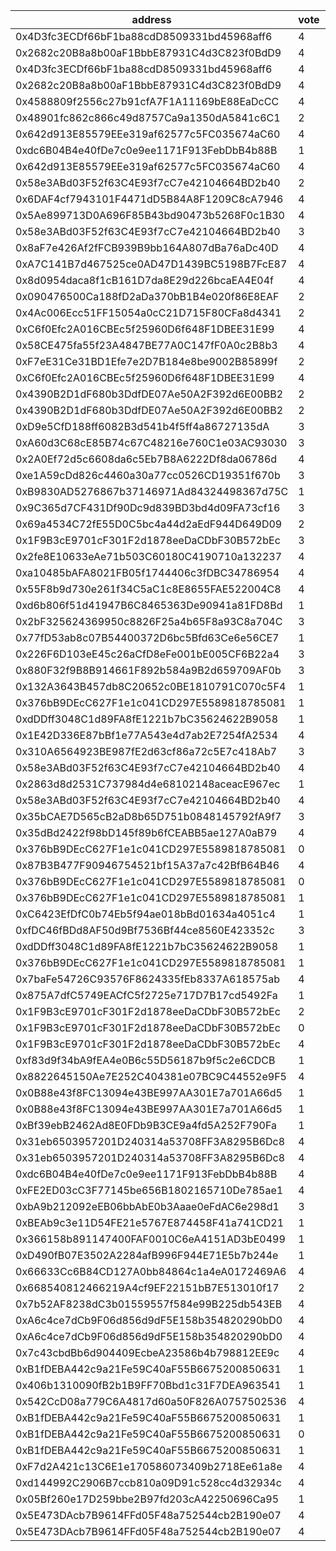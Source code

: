 address|vote|timestamp|signature
---|---|---|---
0x4D3fc3ECDf66bF1ba88cdD8509331bd45968aff6|4|1600778975|0x59635ee14fcad3319528cfa9dc194e98c730fa51891e0754883ce44f9f91ba8e25731f110d28f108bf989181b1ba478af5e9790a4ec672b87cfef1ee1b17dd6d1c
0x2682c20B8a8b00aF1BbbE87931C4d3C823f0BdD9|4|1600779176|0x28d94a0936da03383913af32b1218f680ec53a498bf1bfeaccba6d0953ec97ad0a042fa4b6633ba564587b8ccadb54cd5a65a43cd924721a4e6c3995de92d35e1c
0x4D3fc3ECDf66bF1ba88cdD8509331bd45968aff6|4|1600780174|0x1c5713e1023e6ef6c98ae80c5aabf1f2ccadeaa97d61e42bd00a589aaf7767b070fc790c97470406af1aa0fb19df72c6b30ed6818827b81d7c02884f3f0a7dcf1b
0x2682c20B8a8b00aF1BbbE87931C4d3C823f0BdD9|4|1600780265|0x9551c028d4a1b76675172ad7e046fa7a6d86becb872d4216a250af2d796a2af314df00f894ccab907050111801b2a5d8fa240a8ae88062afe75d3b422cf94c1c1b
0x4588809f2556c27b91cfA7F1A11169bE88EaDcCC|4|1600780411|0x264897a826b46097689c63ce904d307b3bbfdb1c2fea27cdd323d656d4ad2039346d1de5c6ecfaf487f8970397ae50cdd7149a8c9385e7e4e049dc4b883b358c1b
0x48901fc862c866c49d8757Ca9a1350dA5841c6C1|2|1600780476|0x1350a9450efbe8d83469d81c7e6d5046f08cc8101ce35f07645312b9164e48042ed109622415d71ffe0807290fb78017c33292dfe6141b3cb261c401d75110861b
0x642d913E85579EEe319af62577c5FC035674aC60|4|1600780497|0xadee38630f4e83699bdd198c81733cc242deec6f2a00ca31c566dc35432e95821aa257d2756485c5b222d28a3cee1e21713da6faa505945ed35a8b3631f26d1c1c
0xdc6B04B4e40fDe7c0e9ee1171F913FebDbB4b88B|1|1600780569|0x43af4e09da6bf344d6d58159f245555635f78c01b7599e4beda5f468b82bcbdc078d6b5e60244631ad20be7a5f70dbc2a27bcbfb9763a868445c7f3db3d475f01b
0x642d913E85579EEe319af62577c5FC035674aC60|4|1600780610|0x0e8b9539f060d98bafe4d01f40e21166b2012dfac022fc8f97859cb36216e45d4622da8d659c9fa17e31d1ebe11f2e2c220e3506d702adb8007f952e17116bce1b
0x58e3ABd03F52f63C4E93f7cC7e42104664BD2b40|2|1600780633|0x2b3d9d168cb0f275cfdc02f7e745640ff89f11de2ea9018819ad3989e67df03e0dca26ac1a4cf29ebeb0c1619ea26e38b85f5afce5e0d82c9bd1abb61861f7be1b
0x6DAF4cf7943101F4471dD5B84A8F1209C8cA7946|4|1600780647|0xe1efed84c9bf2605575d98e17ccecd9657bc20c5ea3b22534257bdbcbbddee8a74f6fdccb8cad2d0b8cadb1d56a5b992f790f8fa85f088ce9c8349e474cc09401b
0x5Ae899713D0A696F85B43bd90473b5268F0c1B30|4|1600780665|0x8f872ea9d37405b397614cf25edca839a76435848a805c38df7dec2c4d00658674e4a39abeedb086a5ab861042944b69e30af2fbd464f1dcc3e58553b40a69371b
0x58e3ABd03F52f63C4E93f7cC7e42104664BD2b40|3|1600780700|0x6c82d813644e2c7fc46dd1e60751ad64742f045e48cf7c2f8ffbda9769f8ea226d14cf71610e4a204398e7c44f738a73bdaf1de648eb97190051973c3e811f121c
0x8aF7e426Af2fFCB939B9bb164A807dBa76aDc40D|4|1600780691|0x1899c6e1ea4be0a16d87dfc9ff9dc500a9956ab81b33efebc4321fa26e47ecac42f494cddbf552abd02b83484ae5c112e7aebe1076682b35ba468fc74fd2a2e31c
0xA7C141B7d467525ce0AD47D1439BC5198B7FcE87|4|1600780719|0x9aba49c76a2beb71028e0a408354d46756f94e5f932cac8a56d7b21ecdc1aec40d123127e9253b49cbb0eee31793a54a98f918f556398296b45f2901e3686dbd1b
0x8d0954daca8f1cB161D7da8E29d226bcaEA4E04f|4|1600780850|0x41bbe177d04b1c39a1709777710034dc43714fa36ebb12923a0b7be058edb88459ab4576233c795aa0849d291b60de3ab8731cc6c2e0f3268c9ef3acd235ffe81c
0x090476500Ca188fD2aDa370bB1B4e020f86E8EAF|2|1600780877|0x12f22f3bd33b75827d7a55109cccc0022b307fa6011e683a18d780b836ca370623e7c0871c4ab4beb43ba555cc2627cabe9e91c578292324d2e6e622cbc79f881b
0x4Ac006Ecc51FF15054a0cC21D715F80CFa8d4341|2|1600780931|0x279c5c360c83f67a9b4b4f3b4bf83514f3f44a63a2f8e9ddd3b3567340187b7f3e6d5d976faee74adc2ec9baa8511a5a8d3f05188e7e574b7becb6ae622184981c
0xC6f0Efc2A016CBEc5f25960D6f648F1DBEE31E99|4|1600780933|0x9ce7cc1ad304099c36e2be66462a4ae5a66fa1bfe3730d0a1709da0f3b7f8bc96b840e2d34f44af3267e510777e68e585c518c121a70bc5708f7c9cb64179ea31c
0x58CE475fa55f23A4847BE77A0C147fF0A0c2B8b3|4|1600780990|0xa4a24b883f5e2a1ed67d501cff9c2c3b59085c488274d5f3715088ddac12ea446d0a7c4f8dfd325063441ae390e26be3361aaa768ecd1018dd06d0b4b8465f8a1b
0xF7eE31Ce31BD1Efe7e2D7B184e8be9002B85899f|2|1600781209|0x3613b453f80f92080f08b46b7c7302106fc103b1e9ddaeaee2f75223c62c581f184f9b096e35365c1a34b14c0276715c1f3d144333e04711eccecaf01db9b5661b
0xC6f0Efc2A016CBEc5f25960D6f648F1DBEE31E99|4|1600781311|0x425744e7f7cc65c31fea266876cb7c69e4b1b76b772774d911853cc6b375fc8a1ce80082344fd221ae39fb4270f05685de843815905ee45488567c26c99a90681b
0x4390B2D1dF680b3DdfDE07Ae50A2F392d6E00BB2|2|1600781396|0xe6d5a84c1612ed663d9678967811b7f0bf9deae54f809ce5c89e72b51260ea5c63c72dc8d17cc62ad47153c6b0836ed60be36f820d26b3d556cb58cad05fa49e1c
0x4390B2D1dF680b3DdfDE07Ae50A2F392d6E00BB2|2|1600781549|0x5d359b0455b4bdc55993cb91b82a7cdf988156030c348ee8ddaa8add3da0a0a049b1655a6864cb5c3e5816240e7a12680ee4007018624eb685d1aa0d5c3e8ad81c
0xD9e5CfD188ff6082B3d541b4f5ff4a86727135dA|3|1600781776|0x6675a0a0c38b173731dcc69b90ee8e3064c95a372db8d53ad2f3eae7933e38bd4fb8359ef3257fd252882fd34ee54c4e71c38a9a05d1aa4b2253b5b171dc6cbe1c
0xA60d3C68cE85B74c67C48216e760C1e03AC93030|3|1600781831|0xb7376500d9babe7dd175fe3999070b0103b597887095a94c0fdbb91271ac503c31063386438b7c17dd0d57faa9b7952639ed72a6ec24532720aa9648f0f9aa051b
0x2A0Ef72d5c6608da6c5Eb7B8A6222Df8da06786d|4|1600782327|0x161831e25ed81bd67be26b0f7863c8d903902399a7455e0799bf3aa0d81ae8ed3f4ed01528e71f13bef10a63934ff93b9f4977fb15508213e43b1fc472c1de0c1b
0xe1A59cDd826c4460a30a77cc0526CD19351f670b|3|1600782613|0x91647c8acb6a1f018bbe20bfb32721252028b7c6b234bf1686899ce6cdbcf07900e049d72d781ecb9a1af8df7c127c070fcb92289fe0d77e1f6baf3ba93f68c31b
0xB9830AD5276867b37146971Ad84324498367d75C|1|1600783027|0x9fbce9b87ce3fef652dbf8c0782454a03789b5c40efcb17f5a4125f89038158d4adf3d53becc9ae3a9f9280c589e778ba0b369f86bb2556104b2906662e43f991b
0x9C365d7CF431Df90Dc9d839BD3bd4d09FA73cf16|3|1600783046|0xb8accf89a1ac4d44debe52c9f618d71f198e47b3353d457dc0155b3b63f6484245b0cbbb3ed6f60a1d24fcfacbcad21a10a4f252bee1f133de7a3ce933b3bc911c
0x69a4534C72fE55D0C5bc4a44d2aEdF944D649D09|2|1600783375|0xaae244c791d7708f3425fcbaa67b1cc08bf56fdf942477e9ba55b2de910793e61c2893a2a48bb187537c1dfff31ec357cb69a95af485941e826a7f616bf0d5e11c
0x1F9B3cE9701cF301F2d1878eeDaCDbF30B572bEc|3|1600783413|0x6b160ec331d6ca84a9d67281b008d14183affa8396d113d868ac757d669fb3aa14acaa27e79b8f4f57a017499d123aa74f6a634aae4a8d0d4fcf4afb233e6efd1c
0x2fe8E10633eAe71b503C60180C4190710a132237|4|1600783920|0xcd1cdf34aa91f094a32e469ef26344b28d13d4d07203ce51fd455ccf7969838539699c86470fba98e32eac07b794b05dc5b1824da3e0e1aedd0ca579926c80291c
0xa10485bAFA8021FB05f1744406c3fDBC34786954|4|1600784304|0x7f6d03eb646bf66b8469d360ed2430f857cb7256395b1b990acee8c6d9174be5619c5b92d50a9a53a64719818dedc666e0a715e38b9c2ac77630f55ffcb87a621b
0x55F8b9d730e261f34C5aC1c8E8655FAE522004C8|4|1600784534|0x2d48dff95f67c3cf597a906e93dd307f4a8933c966fb1bae2b142e0fde6b7e6b50fc249d95107386ad82fd8950684ba075c2c97d210faac88c3efb11df1543d81c
0xd6b806f51d41947B6C8465363De90941a81FD8Bd|1|1600784746|0x584146e345b82572f3b0f60af14f699f0edc40ed7c86cafe89fe87e360e18cf553ec84541e0f0d986be3c84eb0ae640559fac2afd16c337bf3e9abe78ce7f7a71b
0x2bF325624369950c8826F25a4b65F8a93C8a704C|3|1600784982|0x966b670225a283f8a688058a6af9d1a2a80071b38d5af524d242de3121e383e71fba2855cf8d8e649a3dc56245bac60663e46316613424ce263b00d60d7f7b2c1b
0x77fD53ab8c07B54400372D6bc5Bfd63Ce6e56CE7|1|1600785155|0x262538cad8d7f22999986ff50fab0bef70b9d066e412304bd9e4969f54d72c6c556c9b537c92b6fc97a86dfae586abb34f093ebe29617f955d0670a8c7241cbb1b
0x226F6D103eE45c26aCfD8eFe001bE005CF6B22a4|3|1600785841|0x88a7faea781a3044d095d337510138b6b3391ced257e3ccfc2fcf4e8feb062890d87fba9c2124b4d74f38e8de2628e9aba2a9dc94266473d06b2906051c7b7431c
0x880F32f9B8B914661F892b584a9B2d659709AF0b|3|1600785958|0x84218eb956eb30063c608ed0f775d16cce5c8d285929ec6ac9527daf5a6d4cd7169dae465f8ae23757ffa1a59a16343056d186768c51b9b1c725647ea2231e7d1c
0x132A3643B457db8C20652c0BE1810791C070c5F4|1|1600785980|0x847fdee1c74c3af5c33099e47b390492f66b1b4528f3de8c7579027f2209265334135135b7fc5d8aff8849a2d2b69201bb2e639b6a06acab10bb223148aa783d1c
0x376bB9DEcC627F1e1c041CD297E5589818785081|1|1600786099|0xffbdd95228b0bf625313d73f1a91b210b5dc7b28cbba4de7eb47fff9a3862a560aeea1bdf27321441c1e54370c7724bc7634b95ff3cf15cc89d9f93747707bc11c
0xdDDff3048C1d89FA8fE1221b7bC35624622B9058|1|1600786361|0x07082b75dac1b9f8a881b579411b56265e10e3a32a019314ad2869e591781dc87b9bd839c85bd31f24ded511196321a4788619103f181c10d1f755630e8eaee81b
0x1E42D336E87bBf1e77A543e4d7ab2E7254fA2534|4|1600786455|0x658533644bf587be2c7a8133123ee5f01f40ffeafc55630aa4790bcfb41aa6a82271d78b9a5c38d198139f53692ed8435c4bfe26e14902b999309ebe08bed1b31b
0x310A6564923BE987fE2d63cf86a72c5E7c418Ab7|3|1600786484|0xa735e25054e6193f4b10689d67c163ad5d847301565d0ede092acce97c2dc03448bd4deebf7acdac4ed12c4c39d9759a5e2a294be5ca2bcf75fa6613649f521d1c
0x58e3ABd03F52f63C4E93f7cC7e42104664BD2b40|4|1600786510|0x1a2ad120e36a617cf26b756369614b5ab07dd4f9de7c16ae8364829c96e1f5ea43c20d838b01fe43c9ce4829cef177b4eb7682b78506beebf39d470c3798324c1c
0x2863d8d2531C737984d4e68102148aceacE967ec|1|1600786578|0xba3395a03be7e752b600de4d86db1cbd169293d4c2a1e08e41826e1a31fa704000fece8f827a9022712052c49bb952a86095fef9ee4e75db80d7690ad7b2926b1b
0x58e3ABd03F52f63C4E93f7cC7e42104664BD2b40|4|1600786651|0xd6f0540223d176f19bbd9f5f1992f797beb1370bca1935589d37edb73de241f765339de8effbd4cb2d98392ca62d73ad199b25f93e505772a5b2c6c49a74b9f51c
0x35bCAE7D565cB2aD8b65D751b0848145792fA9f7|3|1600786662|0x7ff840cb9b3a7a0daa0765c02a825ff7c85bf711c4a73cf648b3cb1ea61c62db67395d2d335df9f538e731f8616d0aac985420293e2fabf84ffa6b039e194e061b
0x35dBd2422f98bD145f89b6fCEABB5ae127A0aB79|4|1600786720|0x878616173cb1672da0375f9025d0eef597c6615015aa949c39bc6d0793b38c6c737837617081b24bbfad4a2078a3e940c18afceabf8e88c403fef9c1448bbdd31b
0x376bB9DEcC627F1e1c041CD297E5589818785081|0|1600786975|0x40ddd03122863a52c2b9c34da7af515d9cb2b1d4acb1b5cd8e1d50b9233b8ed274cb01c736bee3f24dd34dac5e896ee9e049d0d139c050bb97342508387db2201b
0x87B3B477F90946754521bf15A37a7c42BfB64B46|4|1600787014|0x7e616053e27395d9ca031c6505ca06299a30fe241d8cb938d525d65e03c3369e4580d006b7c9151464d1e459ca82c7cdefcc0cf5e76fce035ec7b2da18b407e01c
0x376bB9DEcC627F1e1c041CD297E5589818785081|0|1600787080|0x71d05511c112ae245c61171195d311c074fda1181e8e4baa2af9c479f105a43615ac71d9688fd0aca57e000ddd9ecf0becdb7122125df73d6f00387bd86d34a41b
0x376bB9DEcC627F1e1c041CD297E5589818785081|1|1600787223|0x86754b0747b7fc8754c935be4fe063e5d6a9b8d0259c1ccf59ef945157e12acf232e9a4641f54f8669311a2ddff471b1dfabeceacc0f7867c993d0a54f8f86311c
0xC6423EfDfC0b74Eb5f94ae018bBd01634a4051c4|1|1600787226|0xb18502800d0c603c2a6e7d1ea1b8bb93a0b5777be3abf905cace77ef5c6da9a506e5fd102ab73e1a7970f9558c96e010ad985481aeafcb7cd9ffb0484a09af1d1b
0xfDC46fBDd8AF50d9Bf7536Bf44ce8560E423352c|3|1600787245|0xa1454c968f40a61d5b2e7761cc232458b9b20133412b7ead83f0b96033e0dcb11f3a0a863bb16627d549a3027b95d5aca2f08b1b345901edad9f1313856967fc1b
0xdDDff3048C1d89FA8fE1221b7bC35624622B9058|1|1600787384|0xc636a3d0f0ad2b9eb8174bf3a152b142025cd3cb077d0d2ef9408042ca69e2d129191db28b9d392eae273b7a03d518264f51e1b3b7e7b4d275af27b34b16386e1b
0x376bB9DEcC627F1e1c041CD297E5589818785081|1|1600787388|0x048112e2b09faf0cebd7eb739b3c2385d6a7163b879e21ec4e780c4d219293ec0ce859d26a03553efa0c7296b73417453c505a935783dab549f4e6dde000a41b1b
0x7baFe54726C93576F8624335fEb8337A618575ab|4|1600787981|0x5c1247d6c14ef3eb1036e7b76314e9cdb64cabfcf06a13eba8f4652273454b1e5bc35c7d7679c0cf7491f0d2854da0cfddebeefbad16a8106ee5b5f45c63cb961c
0x875A7dfC5749EACfC5f2725e717D7B17cd5492Fa|1|1600788177|0x5ecc314bef82b7590106b9bd3f66cdf19d60f2d957d322adbaa02a95bc99e13f372a26f714640dd9cc0faf17e20691fa7a792e422d206d853af88b2df74a4bb71c
0x1F9B3cE9701cF301F2d1878eeDaCDbF30B572bEc|2|1600788290|0x02e76e91f4ba9c9e9ecf245a454000b47b6f52a37757cbf72605ded7774459292d1feb65621e2d6198b65c51667e648fbca2b176faf9d47959d72d2c482dfb851c
0x1F9B3cE9701cF301F2d1878eeDaCDbF30B572bEc|0|1600788360|0xbebee70c4e0e119665894db8b38e8bd8d3890e808d2a08f394f027dcdf5a2d76623ea89d636c68afe572e141d3c1d6362ab030aa4abb3760d2f611ade8fbc4671b
0x1F9B3cE9701cF301F2d1878eeDaCDbF30B572bEc|4|1600788558|0x4525822e54138d6e5f1951a3717bd613035607b26d2a9d31f62e17d5223f76db70f8d281333173ca2497bf2343db381991cc531d5335744e2f75ea3224d3aba91b
0xf83d9f34bA9fEA4e0B6c55D56187b9f5c2e6CDCB|1|1600789282|0x23e1d61bc053ad37de046c5cb76be2453ddbefdeeedd332ae2c2367ac5b076cf36c397e5b47f3039ccf7c2771e8440f776e769f5850c6c66260f4d8038224cb21c
0x8822645150Ae7E252C404381e07BC9C44552e9F5|4|1600789541|0x36b7b05168aae344976313987e2c6984fe7362a3fb7679498e58ae88c144e68c08fb548305a22d85027e738b222acf1fa9d77b74148b5bfc89799941e015c76e1b
0x0B88e43f8FC13094e43BE997AA301E7a701A66d5|1|1600789613|0x0db93bcae079e05468a426e63845a88a4e5000ab38f24605a2dcf3b90d8bb1a839a1ec40fe68b418479b32635f6075ee09501c0c86996ce66e9015770eab9ed11c
0x0B88e43f8FC13094e43BE997AA301E7a701A66d5|1|1600789697|0x6a3d7317cc471852e26a742408affdcde6aeb3e01358dfc89d6742448393ddbb349dcca308d2b520bc700c76169950e788fced12f53144a5f5e3ec4e1ce4d9561c
0xBf39ebB2462Ad8E0FDb9B3CE9a4fd5A252F790Fa|1|1600790286|0x95214439981730f2c7a1a1a70d4fd8ebf3cff8bcd8e1de6a0979961cfba7844d63177845276c67ca039b41569f827fa10accbea0b0503f46f3b7c12ec38a80321c
0x31eb6503957201D240314a53708FF3A8295B6Dc8|4|1600790328|0x222e6260fa53bb41edc6e68ac7184f56cc38cf3c01a81b6f9844af55c730673a4166ce05275f6e0cb324b5bd1174b00e96ce63659f5410e55ad15887ce5003321c
0x31eb6503957201D240314a53708FF3A8295B6Dc8|4|1600790523|0xb9229c77868f35aea8ec1bb5262e01410ec2870ab11f18c45a4ca9aae18d830f045b26442be1a0eb57cb4e40f5c842287e2d8511b61fd05b24d710f8252e4ab01c
0xdc6B04B4e40fDe7c0e9ee1171F913FebDbB4b88B|4|1600790677|0x8c5ab84ee121780581f10292be2ac69441be6ba767ab030493c1ecd8bbcde620195149bb25be6ecf8adcc8a38eac06d68370a8a010c5738b6eb2e61c1ac5c72d1c
0xFE2ED03cC3F77145be656B1802165710De785ae1|4|1600790857|0x73ce737ad2f78980f681b8524d0b66eaa49273b580d2e2d5b1f8281751d11dc30deede8a116f0173127d8922dd4d4bea3ec81b1ca882e21de1f8b8039f1a41a51b
0xbA9b212092eEB06bbAbE0b3Aaae0eFdAC6e298d1|3|1600792049|0x2cd8873c4233da7db3f80fab8ad3538a0f527cdd545aede7feb04cab3f27b27f0cbbb5f0b9e010811f6d205b2d332a275fec60b4740cccd5bf780fc489e0c20f1c
0xBEAb9c3e11D54FE21e5767E874458F41a741CD21|1|1600793804|0x7e164a67ab4a33be1611d68ab595a4645a5352ba051ccb1d4d3b9cb25cb3fb7c60bc88ed1ffd84f2e77712338c58a40085a64d50ad7c978a7c3bd24bfbf36d341c
0x366158b891147400FAF0010C6eA4151AD3bE0499|1|1600794590|0xa4b5411a0e8eed819da7ebe5d14dc385448649aa94454d27028058ca31184be159663ef957313591b3a37e0ca085094c6eed34eb5bc3f9874447b88255e59e3e1b
0xD490fB07E3502A2284afB996F944E71E5b7b244e|1|1600794998|0xe0047707c326efca1c8848c2d0a20085d05cfe4526144dd26b0cfd90c900497d7b6106293558456080088a6911492d859c284771971b70219405eb8e5acc5c321c
0x66633Cc6B84CD127A0bb84864c1a4eA0172469A6|4|1600795458|0xe9ff195f29df194a6809e118ec38b20e5d8e9fa6ded9efb3555ae4d81eb979930a9e1ff8b823c1793fc95a709c30573009fbe57b07e03136ef42c1a4465b7bb81c
0x668540812466219A4cf9EF22151bB7E513010f17|2|1600796015|0x381aad582cd1ad32f42f28a09bf8b2c86ddf5a46675a608ba697d1f88976471117404126eaadf4e95a70186f94eba58865b41887e5eb023691b3fb0b4a73d5d01c
0x7b52AF8238dC3b01559557f584e99B225db543EB|4|1600796550|0xb83bbb6cd15cf50d923ede3775c308ff4a30c9971bad020424b7b6ef77f452ba50f3fa1e9c5e1949468f1d85d5637828f18118b4156176f364d309a3a196f5e51b
0xA6c4ce7dCb9F06d856d9dF5E158b354820290bD0|4|1600797013|0x9c1529fbdf889e6a326141b77a30468b591d577407686e6d96e67aaec7ffe53f7676fc4d6f8cace04ec2c86fdd784c527920b2994f9eac22ef692ff9351c977a1b
0xA6c4ce7dCb9F06d856d9dF5E158b354820290bD0|4|1600797089|0x1df8cca93ec881941210d4c62d4d59955d73906afad570d516a1ce688dbd030a06ddcdaca8858cd54b8922c8f57ab3c305c6039b1b4b9185ddef7195c2812f861c
0x7c43cbdBb6d904409EcbeA23586b4b798812EE9c|4|1600811746|0xf81dd74c58e3c0358746afe04ff14fef8d923f0e36917629998fbe8ec6d2b29147c86e58c54a720c9caa8d865b565416d89379f52c6050113982640bbd128a3a1c
0xB1fDEBA442c9a21Fe59C40aF55B6675200850631|1|1600811963|0x541b21f2f106383ea3a74c7009d623e878267244a3f6bf0c5423522d8adf0959415e7a01192b6bd373b258ab684a3ba55036a8b5c895952b77712a2c59e938601b
0x406b1310090fB2b1B9FF70Bbd1c31F7DEA963541|1|1600812363|0xb8c71102afce899d41d7d661afdca8022fe180c9e4a72941b0baad5e00fcbde008660dc8a5b3fd31fd3d7f373adf3053ba5d83e9b3725d15b9408198908cfd5e1b
0x542CcD08a779C6A4817d60a50F826A0757502536|4|1600815643|0x5e965fab0e949e930182a2832f9c442093caf987a47a35d8c00f91eb8d210bc54a58784d2e5f0ebcaf5926173dcb4843ed9f7bcd9addbd6d1d587e615d0655cc1b
0xB1fDEBA442c9a21Fe59C40aF55B6675200850631|1|1600824656|0x0c30e1f7afd9e0c3359aeb56afa11a158e5368e4ff3e64ac7ff8b470c0d092b378e41380ac4c1b972a8d49426d4a4934df6f9a006e541151d004daceeb3f45841b
0xB1fDEBA442c9a21Fe59C40aF55B6675200850631|0|1600824762|0x579a431af336d6027e2bad04d3fde433ae3468334bb96e88077246acdc499b2c7401405c6894e5a30aef92acd25b60c89b79e0c27833bf884c8c4a80eee2dee01c
0xB1fDEBA442c9a21Fe59C40aF55B6675200850631|1|1600825308|0x12ccee3c78a7700054736750937fa4cd1d7e9bfb0d42cd2b83e30c48e7650f9e5dc8f596928993450263a317b3ef8e3fe4e4729923fea9a9f3eb6c4d63eb675c1b
0xF7d2A421c13C6E1e170586073409b2718Ee61a8e|4|1600834392|0xfe52aed3dc0392d0fa3a299c872235fcd6ed40d38b7fb7b6cf3d02d594bd55d3083807a15db681b1bca0a1730cd478040d4452aa231e8cb862a74939b04d9fad1b
0xd144992C2906B7ccb810a09D91c528cc4d32934c|4|1600838208|0x1d8664b40b2298666664cd7e35b8c57bd3bc6e3f98d3ef787fc5bafcb1259cc25fc7cdb5734436bdb90d2b285741c4a27ba2b9c085bb33ef015c071e265fd8121c
0x05Bf260e17D259bbe2B97fd203cA42250696Ca95|1|1600847218|0x262d8361ca2652618b0cc9f1f3baf0ae5633fe68874c137871e525432f6528cf2750174e0d6761cfef8a70db215364d735adf447481ff0a780472cf3b12fbad11b
0x5E473DAcb7B9614FFd05F48a752544cb2B190e07|4|1600848095|0x92a2fc83017c8539e14a1d63c7f34cfe197b8e3f27b67f903c1ec56d646a1ca8746e968fa55c8dc44b65190d0417dc5da489ee6553d2a2a6bf957b9c1252e0841b
0x5E473DAcb7B9614FFd05F48a752544cb2B190e07|4|1600848245|0x8de69ee9dad7eacb018a9d1877e213721fc3a531d6363df5b30c9b408ac044892b6ca0cd72e58a612e570da588e66fc21d9c866d1e8718ecf778c72e7d6932931c